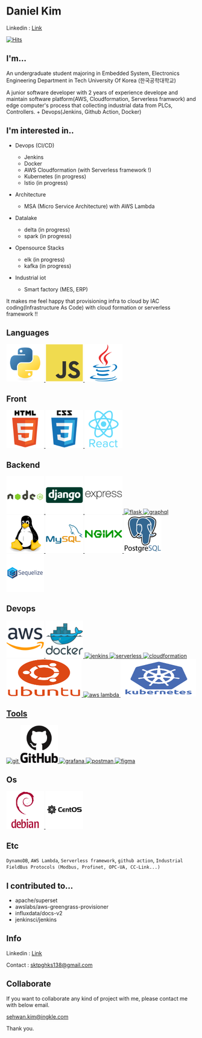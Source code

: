 # Daniel Kim

Linkedin : [Link](https://www.linkedin.com/in/sehwan-kim-a31543202)

[![Hits](https://hits.seeyoufarm.com/api/count/incr/badge.svg?url=https%3A%2F%2Fgithub.com%2Fkimsehwan96%2Fkimsehwan96&count_bg=%2379C83D&title_bg=%23555555&icon=&icon_color=%2323F63C&title=hits&edge_flat=true)](https://hits.seeyoufarm.com)

## I'm...

An undergraduate student majoring in Embedded System, Electronics Engineering Department in Tech University Of Korea (한국공학대학교)

A junior software developer with 2 years of experience develope and maintain software platform(AWS, Cloudformation, Serverless framwork) and edge computer's process that collecting industrial data from PLCs, Controllers. + Devops(Jenkins, Github Action, Docker)


## I'm  interested in..

- Devops (CI/CD)
  - Jenkins
  - Docker
  - AWS Cloudformation (with Serverless framework !)
  - Kubernetes (in progress)
  - Istio (in progress)

- Architecture
  - MSA (Micro Service Architecture) with AWS Lambda

- Datalake
  - delta (in progress)
  - spark (in progress)
  
- Opensource Stacks
  - elk (in progress)
  - kafka (in progress)

- Industrial iot
  - Smart factory (MES, ERP)


It makes me feel happy that provisioning infra to cloud by IAC coding(Infrastructure As Code) with cloud formation or serverless framework !!

## Languages
<p align="left"> 
  <a href="https://www.python.org" target="_blank"> <img src="https://raw.githubusercontent.com/devicons/devicon/master/icons/python/python-original.svg" alt="python" width="100" height="100"/> </a>
  <a href="https://developer.mozilla.org/en-US/docs/Web/JavaScript" target="_blank"> <img src="https://raw.githubusercontent.com/devicons/devicon/master/icons/javascript/javascript-original.svg" alt="javascript" width="100" height="100"/> </a>
    <a href="https://www.java.com" target="_blank"> <img src="https://raw.githubusercontent.com/devicons/devicon/master/icons/java/java-original.svg" alt="java" width="100" height="100"/> </a> 
  
</p> 

## Front

<p align="left">   
  <a href="https://www.w3.org/html/" target="_blank"> <img src="https://raw.githubusercontent.com/devicons/devicon/master/icons/html5/html5-original-wordmark.svg" alt="html5" width="100" height="100"/> </a> 
   <a href="https://www.w3schools.com/css/" target="_blank"> <img src="https://raw.githubusercontent.com/devicons/devicon/master/icons/css3/css3-original-wordmark.svg" alt="css3" width="100" height="100"/> </a> 
  <a href="https://reactjs.org/" target="_blank"> <img src="https://raw.githubusercontent.com/devicons/devicon/master/icons/react/react-original-wordmark.svg" alt="css3" width="100" height="100"/> </a> 
  
</p> 

## Backend

<p align="left"> 
    <a href="https://nodejs.org" target="_blank"> <img src="https://raw.githubusercontent.com/devicons/devicon/master/icons/nodejs/nodejs-original-wordmark.svg" alt="nodejs" width="100" height="100"/> </a>
    <a href="https://www.djangoproject.com/" target="_blank"> <img src="https://raw.githubusercontent.com/devicons/devicon/master/icons/django/django-original.svg" alt="django" width="100" height="100"/> </a> 
    <a href="https://expressjs.com" target="_blank"> <img src="https://raw.githubusercontent.com/devicons/devicon/master/icons/express/express-original-wordmark.svg" alt="express" width="100" height="100"/> </a> 
    <a href="https://flask.palletsprojects.com/" target="_blank"> <img src="https://www.vectorlogo.zone/logos/pocoo_flask/pocoo_flask-icon.svg" alt="flask" width="100" height="100"/> </a> 
  <a href="https://graphql.org" target="_blank"> <img src="https://www.vectorlogo.zone/logos/graphql/graphql-icon.svg" alt="graphql" width="100" height="100"/> </a> 
  <a href="https://www.linux.org/" target="_blank"> <img src="https://raw.githubusercontent.com/devicons/devicon/master/icons/linux/linux-original.svg" alt="linux" width="100" height="100"/> </a> 
  <a href="https://www.mysql.com/" target="_blank"> <img src="https://raw.githubusercontent.com/devicons/devicon/master/icons/mysql/mysql-original-wordmark.svg" alt="mysql" width="100" height="100"/> </a> 
<a href="https://www.nginx.com" target="_blank"> <img src="https://raw.githubusercontent.com/devicons/devicon/master/icons/nginx/nginx-original.svg" alt="nginx" width="100" height="100"/> </a> 
<a href="https://www.postgresql.org" target="_blank"> <img src="https://raw.githubusercontent.com/devicons/devicon/master/icons/postgresql/postgresql-original-wordmark.svg" alt="postgresql" width="100" height="100"/> </a>
  <a href="https://sequelize.org" target="_blank"> <img src="https://raw.githubusercontent.com/devicons/devicon/master/icons/sequelize/sequelize-original-wordmark.svg" alt="sequelize" width="100" height="100"/> </a>
</p> 

## Devops

<p align="left"> 
  <a href="https://aws.amazon.com" target="_blank"> <img src="https://raw.githubusercontent.com/devicons/devicon/master/icons/amazonwebservices/amazonwebservices-original-wordmark.svg" alt="aws" width="100" height="100"/> </a> 
  <a href="https://www.docker.com/" target="_blank"> <img src="https://raw.githubusercontent.com/devicons/devicon/master/icons/docker/docker-original-wordmark.svg" alt="docker" width="100" height="100"/> </a> 
<a href="https://www.jenkins.io" target="_blank"> <img src="https://www.vectorlogo.zone/logos/jenkins/jenkins-icon.svg" alt="jenkins" width="100" height="100"/>
  <a href="https://www.serverless.com/" target="_blank"> <img src="https://www.vectorlogo.zone/logos/serverless/serverless-ar21.svg" alt="serverless" width="200" height="100"/>
    <a href="https://aws.amazon.com" target="_blank"> <img src="https://www.vectorlogo.zone/logos/amazon_cloudformation/amazon_cloudformation-ar21.svg" alt="cloudformation" width="200" height="100"/>
     <a href="https://www.ubuntu.com" target="_blank"> <img src= "https://raw.githubusercontent.com/devicons/devicon/master/icons/ubuntu/ubuntu-plain-wordmark.svg" alt="Ubuntu" width="200" height="100"/<a href="https://aws.amazon.com" target="_blank"> <img src="https://www.vectorlogo.zone/logos/amazon_awslambda/amazon_awslambda-ar21.svg" alt="aws lambda" width="200" height="100"/>
     <a href="https://kubernetes.io/" target="_blank"> <img src="https://raw.githubusercontent.com/devicons/devicon/master/icons/kubernetes/kubernetes-plain-wordmark.svg" alt="K8s" width="200" height="100"/>
       
  </p>
  
## Tools
<p align="left"> 
  <a href="https://git-scm.com/" target="_blank"> <img src="https://www.vectorlogo.zone/logos/git-scm/git-scm-icon.svg" alt="git" width="100" height="100"/> </a> 
    <a href="https://github.com/" target="_blank"> <img src="https://raw.githubusercontent.com/devicons/devicon/master/icons/github/github-original-wordmark.svg" alt="github" width="100" height="100"/> </a> 
 <a href="https://grafana.com" target="_blank"> <img src="https://www.vectorlogo.zone/logos/grafana/grafana-icon.svg" alt="grafana" width="100" height="100"/> </a> 
  <a href="https://postman.com" target="_blank"> <img src="https://www.vectorlogo.zone/logos/getpostman/getpostman-icon.svg" alt="postman" width="100" height="100"/> </a>
    <a href="https://www.figma.com/" target="_blank"> <img src="https://www.vectorlogo.zone/logos/figma/figma-icon.svg" alt="figma" width="100" height="100"/> </a>
 
  </p>
      
  
## Os
<p align="left"> 
  <a href="https://www.debian.org/" target="_blank"> <img src="https://raw.githubusercontent.com/devicons/devicon/master/icons/debian/debian-plain-wordmark.svg" alt="Debian" width="100" height="100"/> </a> 
  <a href="https://www.centos.org/" target="_blank"> <img src="https://raw.githubusercontent.com/devicons/devicon/master/icons/centos/centos-plain-wordmark.svg" alt="Cent OS" width="100" height="100"/> </a> 
 
  
  </p>
 
 ## Etc
 `DynamoDB`, `AWS Lambda`, `Serverless framework`, `github action`, `Industrial FieldBus Protocols (Modbus, Profinet, OPC-UA, CC-Link...)`
 
 ## I contributed to...

 - apache/superset
 - awslabs/aws-greengrass-provisioner
 - influxdata/docs-v2
 - jenkinsci/jenkins

## Info
 
Linkedin : [Link](https://www.linkedin.com/in/sehwan-kim-a31543202)

Contact : sktpghks138@gmail.com

## Collaborate

If you want to collaborate any kind of project with me, please contact me with below email.

sehwan.kim@ingkle.com

Thank you.
